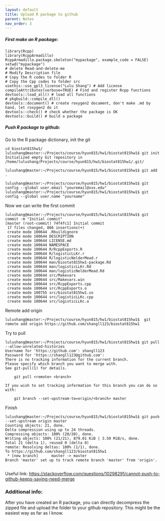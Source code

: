 ```yaml
---
layout: default
title: Upload R package to github
parent: Notes
nav_order: 3
---
```


##### First make an R package:

```
library(Rcpp)
library(RcppArmadillo)
RcppArmadillo.package.skeleton("mypackage", example_code = FALSE)
setwd("mypackage")
# delete Read-and-delete-me
# Modify Description file
# Copy the R codes to folder R
# Copy the Cpp codes to folder src
usethis::use_gpl3_license("Lulu Shang") # Add license 
compileAttributes(verbose=TRUE) # Find and register Rcpp functions 
devtools::load_all() # load all functions
# pkgbuild::compile_dll()
devtools::document() # create roxygen2 document, don't make .md by hand, let roxygen2 do it
devtools::check() # check whether the package is OK
devtools::build() # build a package
```
##### Push R package to github:

Go to the R package dictionary, init the git
```
cd biostat815hw1/
lulushang@master:~/Projects/course/hyun815/hw1/biostat815hw1$ git init
Initialized empty Git repository in /home/lulushang/Projects/course/hyun815/hw1/biostat815hw1/.git/

lulushang@master:~/Projects/course/hyun815/hw1/biostat815hw1$ git add .
```

```
lulushang@master:~/Projects/course/hyun815/hw1/biostat815hw1$ git config --global user.email "youremail@xxx.edu"
lulushang@master:~/Projects/course/hyun815/hw1/biostat815hw1$ git config --global user.name "yourname"
```

Now we can write the first commit
```
lulushang@master:~/Projects/course/hyun815/hw1/biostat815hw1$ git commit -m "Initial commit"
[master (root-commit) 74f4fc1] Initial commit
 17 files changed, 866 insertions(+)
 create mode 100644 .Rbuildignore
 create mode 100644 DESCRIPTION
 create mode 100644 LICENSE.md
 create mode 100644 NAMESPACE
 create mode 100644 R/RcppExports.R
 create mode 100644 R/logisticLLKr.r
 create mode 100644 R/logisticNelderMead.r
 create mode 100644 man/biostat815hw1-package.Rd
 create mode 100644 man/logisticLLKr.Rd
 create mode 100644 man/logisticNelderMead.Rd
 create mode 100644 src/Makevars
 create mode 100644 src/Makevars.win
 create mode 100644 src/RcppExports.cpp
 create mode 100644 src/RcppExports.o
 create mode 100755 src/biostat815hw1.so
 create mode 100644 src/logisticLLKc.cpp
 create mode 100644 src/logisticLLKc.o
```

Remote add origin
```
lulushang@master:~/Projects/course/hyun815/hw1/biostat815hw1$  git remote add origin https://github.com/shangll123/biostat815hw1
```

Try to pull 
```
lulushang@master:~/Projects/course/hyun815/hw1/biostat815hw1$ git pull --allow-unrelated-histories
Username for 'https://github.com': shangll123
Password for 'https://shangll123@github.com': 
There is no tracking information for the current branch.
Please specify which branch you want to merge with.
See git-pull(1) for details.

    git pull <remote> <branch>

If you wish to set tracking information for this branch you can do so with:

    git branch --set-upstream-to=origin/<branch> master
```

Finish
```
lulushang@master:~/Projects/course/hyun815/hw1/biostat815hw1$ git push --set-upstream origin master
Counting objects: 21, done.
Delta compression using up to 24 threads.
Compressing objects: 100% (20/20), done.
Writing objects: 100% (21/21), 879.01 KiB | 3.50 MiB/s, done.
Total 21 (delta 1), reused 0 (delta 0)
remote: Resolving deltas: 100% (1/1), done.
To https://github.com/shangll123/biostat815hw1
 * [new branch]      master -> master
Branch 'master' set up to track remote branch 'master' from 'origin'.


```

Useful link: https://stackoverflow.com/questions/10298291/cannot-push-to-github-keeps-saying-need-merge


### Additional info:
After you have created an R package, you can directly decompress the zipped file and upload the folder to your github repository. This might be the easiest way as far as I know. 

